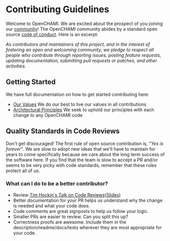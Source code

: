 # Contributing Guidelines

Welcome to OpenCHAMI. We are excited about the prospect of you joining our [community](https://github.com/openchami/community)! The OpenCHAMI community abides by a standard open source [code of conduct](CODE_OF_CONDUCT.md). Here is an excerpt:

_As contributors and maintainers of this project, and in the interest of fostering an open and welcoming community, we pledge to respect all people who contribute through reporting issues, posting feature requests, updating documentation, submitting pull requests or patches, and other activities._

## Getting Started

We have full documentation on how to get started contributing here:

- [Our Values](https://github.com/openCHAMI/.github/blob/main/VALUES.md) We do our best to live our values in all contributions
- [Architectural Principles](https://github.com/OpenCHAMI/community/blob/main/TSC/Principles.md) We seek to uphold our principles with each change to any OpenCHAMI code

## Quality Standards in Code Reviews

Don't get discouraged!  The first rule of open source contribution is, *"Yes is forever"*.  We are slow to adopt new ideas that we'll have to maintain for years to come specifically because we care about the long term success of the software here.  If you find that the team is slow to accept a PR and/or seems to be very picky with code standards, remember that these rules protect all of us.

### What can I do to be a better contributor?

- Review [Tim Hockin's Talk on Code Reviews](https://www.youtube.com/watch?v=OZVv7-o8i40)([Slides](https://speakerdeck.com/thockin/how-to-be-a-bad-ass-code-reviewer))
- Better documentation for your PR helps us understand why the change is needed and what your code does.
- Code comments are great signposts to help us follow your logic.
- Smaller PRs are easier to review.  Can you split this up?
- Correctness proofs are awesome.  Include them in the description/readme/docs/tests wherever they are most appropriate for your code.

<!---
Custom Information - if you're copying this template for the first time you can add custom content here, for example:

## Contact Information

Mailing list?
Slack Channel?
Other?
-->
